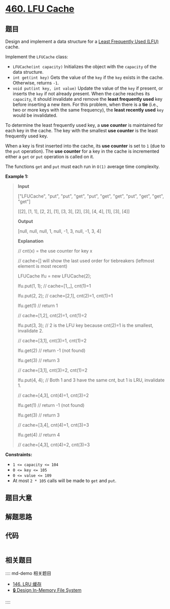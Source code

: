 # [460. LFU Cache](https://leetcode.com/problems/lfu-cache/)

## 题目

Design and implement a data structure for a [Least Frequently Used
(LFU)](https://en.wikipedia.org/wiki/Least_frequently_used) cache.

Implement the `LFUCache` class:

- `LFUCache(int capacity)` Initializes the object with the `capacity` of the data structure.
- `int get(int key)` Gets the value of the `key` if the `key` exists in the cache. Otherwise, returns `-1`.
- `void put(int key, int value)` Update the value of the `key` if present, or inserts the `key` if not already present. When the cache reaches its `capacity`, it should invalidate and remove the **least frequently used** key before inserting a new item. For this problem, when there is a **tie** (i.e., two or more keys with the same frequency), the **least recently used** `key` would be invalidated.

To determine the least frequently used key, a **use counter** is maintained
for each key in the cache. The key with the smallest **use counter** is the
least frequently used key.

When a key is first inserted into the cache, its **use counter** is set to `1`
(due to the `put` operation). The **use counter** for a key in the cache is
incremented either a `get` or `put` operation is called on it.

The functions `get` and `put` must each run in `O(1)` average time complexity.

**Example 1:**

> **Input**
>
> ["LFUCache", "put", "put", "get", "put", "get", "get", "put", "get", "get", "get"]
>
> [[2], [1, 1], [2, 2], [1], [3, 3], [2], [3], [4, 4], [1], [3], [4]]
>
> **Output**
>
> [null, null, null, 1, null, -1, 3, null, -1, 3, 4]
>
> **Explanation**
>
> // cnt(x) = the use counter for key x
>
> // cache=[] will show the last used order for tiebreakers (leftmost element is most recent)
>
> LFUCache lfu = new LFUCache(2);
>
> lfu.put(1, 1); // cache=[1,_], cnt(1)=1
>
> lfu.put(2, 2); // cache=[2,1], cnt(2)=1, cnt(1)=1
>
> lfu.get(1) // return 1
>
> // cache=[1,2], cnt(2)=1, cnt(1)=2
>
> lfu.put(3, 3); // 2 is the LFU key because cnt(2)=1 is the smallest, invalidate 2.
>
> // cache=[3,1], cnt(3)=1, cnt(1)=2
>
> lfu.get(2) // return -1 (not found)
>
> lfu.get(3) // return 3
>
> // cache=[3,1], cnt(3)=2, cnt(1)=2
>
> lfu.put(4, 4); // Both 1 and 3 have the same cnt, but 1 is LRU, invalidate 1.
>
> // cache=[4,3], cnt(4)=1, cnt(3)=2
>
> lfu.get(1) // return -1 (not found)
>
> lfu.get(3) // return 3
>
> // cache=[3,4], cnt(4)=1, cnt(3)=3
>
> lfu.get(4) // return 4
>
> // cache=[4,3], cnt(4)=2, cnt(3)=3

**Constraints:**

- `1 <= capacity <= 104`
- `0 <= key <= 105`
- `0 <= value <= 109`
- At most `2 * 105` calls will be made to `get` and `put`.

## 题目大意

## 解题思路

## 代码

```javascript

```

## 相关题目

:::: md-demo 相关题目

- [146. LRU 缓存](./0146.md)
- [🔒 Design In-Memory File System](https://leetcode.com/problems/design-in-memory-file-system)

::::
